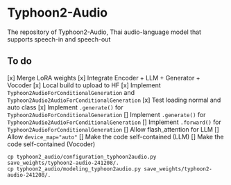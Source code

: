 # Typhoon2-Audio
The repository of Typhoon2-Audio, Thai audio-language model that supports speech-in and speech-out

## To do
[x] Merge LoRA weights
[x] Integrate Encoder + LLM + Generator + Vocoder
[x] Local build to upload to HF
[x] Implement `Typhoon2AudioForConditionalGeneration` and `Typhoon2Audio2AudioForConditionalGeneration`
[x] Test loading normal and auto class
[x] Implement `.generate()` for `Typhoon2AudioForConditionalGeneration`
[] Implement `.generate()` for `Typhoon2Audio2AudioForConditionalGeneration`
[] Implement `.forward()` for `Typhoon2AudioForConditionalGeneration`
[] Allow flash_attention for LLM
[] Allow `device_map="auto"`
[] Make the code self-contained (LLM)
[] Make the code self-contained (Vocoder)

```
cp typhoon2_audio/configuration_typhoon2audio.py save_weights/typhoon2-audio-241208/.
cp typhoon2_audio/modeling_typhoon2audio.py save_weights/typhoon2-audio-241208/.
```